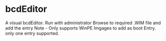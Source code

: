 # bcdEditor
A visual bcdEditor.
Run with administrator
Browse to required .WIM file and add the entry
Note - Only supports WinPE Imgages to add as boot Entry. only one entry supported. 
